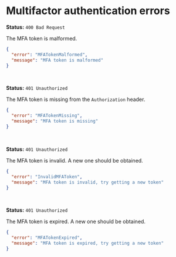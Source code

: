 # Multifactor authentication errors

**Status:** `400 Bad Request`

The MFA token is malformed.

```json
{
  "error": "MFATokenMalformed",
  "message": "MFA token is malformed"
}
```

<br/>

**Status:** `401 Unauthorized`

The MFA token is missing from the `Authorization` header.

```json
{
  "error": "MFATokenMissing",
  "message": "MFA token is missing"
}
```

<br/>

**Status:** `401 Unauthorized`

The MFA token is invalid. A new one should be obtained.

```json
{
  "error": "InvalidMFAToken",
  "message": "MFA token is invalid, try getting a new token"
}
```

<br/>

**Status:** `401 Unauthorized`

The MFA token is expired. A new one should be obtained.

```json
{
  "error": "MFATokenExpired",
  "message": "MFA token is expired, try getting a new token"
}
```
